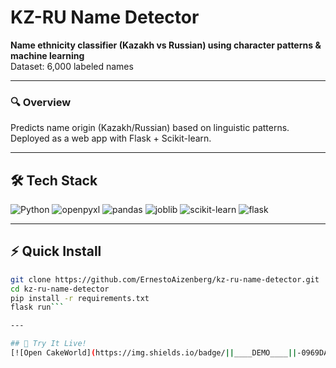 # KZ-RU Name Detector  
**Name ethnicity classifier (Kazakh vs Russian) using character patterns & machine learning**  
Dataset: 6,000 labeled names  

---

### 🔍 Overview
Predicts name origin (Kazakh/Russian) based on linguistic patterns.  
Deployed as a web app with Flask + Scikit-learn.  

---

## 🛠️ Tech Stack  

![Python](https://img.shields.io/badge/Python-3.8%2B-blue)
![openpyxl](https://img.shields.io/badge/openpyxl-3.0.0+-blue?logo=python&logoColor=white)
![pandas](https://img.shields.io/badge/pandas-1.0.0+-orange?logo=pandas&logoColor=white)
![joblib](https://img.shields.io/badge/joblib-1.0.0+-yellow?logo=python&logoColor=white)
![scikit-learn](https://img.shields.io/badge/scikit--learn-1.0.0+-red?logo=scikitlearn&logoColor=white)
![flask](https://img.shields.io/badge/flask-2.0.0+-lightgrey?logo=flask&logoColor=black)

---

## ⚡ Quick Install  
```bash
git clone https://github.com/ErnestoAizenberg/kz-ru-name-detector.git
cd kz-ru-name-detector
pip install -r requirements.txt
flask run```

---

## 🚀 Try It Live!  
[![Open CakeWorld](https://img.shields.io/badge/||____DEMO____||-0969DA?style=for-the-badge&logoColor=white)](https://cakeworld.pythonanywhere.com/)
